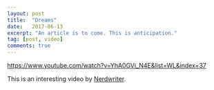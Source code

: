 ```yaml
---
layout: post
title:  "Dreams"
date:   2017-06-13
excerpt: "An article is to come. This is anticipation."
tag: [post, video]
comments: true
---
```


https://www.youtube.com/watch?v=YhA0GVi_N4E&list=WL&index=37

This is an interesting video by [Nerdwriter](https://www.youtube.com/user/Nerdwriter1).